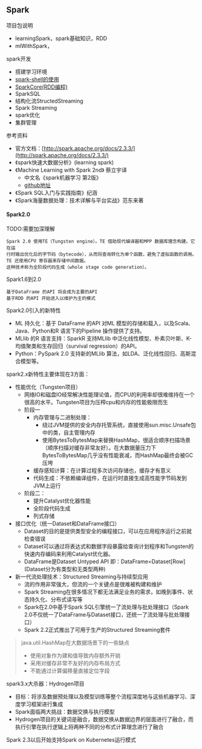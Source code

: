 ## Spark

项目包说明
- learningSpark，spark基础知识，RDD
- mlWithSpark，

spark开发
- 搭建学习环境
- [spark-shell的使用](spark-shell和spark-submit实践.md)
- [SparkCore(RDD编程)](SparkCore-RDD编程.md)
- SparkSQL
- 结构化流StructedStreaming
- Spark Streaming
- spark优化
- 集群管理


参考资料

- 官方文档：[http://spark.apache.org/docs/2.3.3/](http://spark.apache.org/docs/2.3.3/)
- 《spark快速大数据分析》(learning spark)
- 《Machine Learning with Spark 2nd》 蔡立宇译
    - 中文名《spark机器学习 第2版》
    - [github地址](https://github.com/PacktPublishing/Machine-Learning-with-Spark-Second-Edition)
- 《Spark SQL入门与实践指南》纪涵
- 《Spark海量数据处理：技术详解与平台实战》范东来著

#### Spark2.0
TODO:需要加深理解
```
Spark 2.0 使用TE（Tungsten engine）。TE 借助现代编译器和MPP 数据库理念构建。它在运
行时输出优化后的字节码（bytecode），从而将查询转化为单个函数，避免了虚拟函数的调用。
TE 还使用CPU 寄存器来存储中间数据。
这种技术称为全阶段代码生成（whole stage code generation）。
```
Spark1.6到2.0
```
基于DataFrame 的API 将会成为主要的API
基于RDD 的API 开始进入以维护为主的模式
```
Spark2.0引入的新特性
- ML 持久化：基于 DataFrame 的API 对ML 模型的存储和载入，以及Scala、Java、Python和R 语言下的Pipeline 操作提供了支持。
- MLlib 的R 语言支持：SparkR 支持MLlib 中泛化线性模型、朴素贝叶斯、K-均值聚类和生存回归（survival regression）的API。
- Python：PySpark 2.0 支持新的MLlib 算法，如LDA、泛化线性回归、高斯混合模型等。


spark2.x新特性主要体现在3方面：
- 性能优化（Tungsten项目）
    - 网络IO和磁盘IO经常解决性能理论值，而CPU的利用率却很难维持在一个很高的水平。Tungsten项目为压榨cpu和内存的性能极限而生
    - 阶段一
        - 内存管理与二进制处理：
            - 绕过JVM提供的安全内存托管系统，直接使用sun.misc.Unsafe包中的类，自主管理内存
            - 使用BytesToBytesMap来替换HashMap，很适合顺序扫描场景（顺序扫描对缓存非常友好）。在大数据量压力下BytesToBytesMap几乎没有性能衰减，而HashMap最终会被GC压垮
        - 缓存感知计算：在计算过程多次访问存储也，缓存才有意义
        - 代码生成：不依赖编译组件，在运行时直接生成高性能字节码发到JVM上运行
    - 阶段二：
        - 提升Catalyst优化器性能
        - 全阶段代码生成
        - 列式存储
- 接口优化（统一Dataset和DataFrame接口）
    - Dataset的目的是提供类型安全的编程接口，可以在应用程序运行之前就检查错误
    - Dataset可以通过将表达式和数据字段暴露给查询计划程序和Tungsten的快速内存编码来利用Catalyst优化器。
    - DataFrame是Dataset Untyped API 即：DataFrame=Dataset[Row]  (Dataset分为有类型和无类型两种)
- 新一代流处理技术：Structured Streaming与持续型应用
    - 流的作用非常强大，但流的一个关键点是很难被构建和维护
    - Spark Streaming在很多情况下都无法满足业务的需求，如晚到事件、状态持久化、分布式读写等
    - Spark在2.0中基于Spark SQL引擎统一了流处理与批处理接口（Spark 2.0不仅统一了DataFrame与Dataset接口，还统一了流处理与批处理接口）
    - Spark 2.2正式推出了可用于生产的Structured Streaming套件

> java.util.HashMap在大数据场景下的一些缺点
> - 使用对象作为建和值导致内存额外开销
> - 采用对缓存非常不友好的内存布局方式
> - 不能通过计算偏移量直接定位字段


spark3.x大杀器：Hydrogen项目
- 目标：将涉及数据预处理以及模型训练等整个流程深度地与这些机器学习、深度学习框架进行集成
- Spark面临两大挑战：数据交换与执行模型
- Hydrogen项目的关键词是融合，数据交换从数据边界的层面进行了融合，而执行引擎在执行逻辑上将两种不同的分布式计算理念进行了融合



Spark 2.3以后开始支持Spark on Kubernetes运行模式

